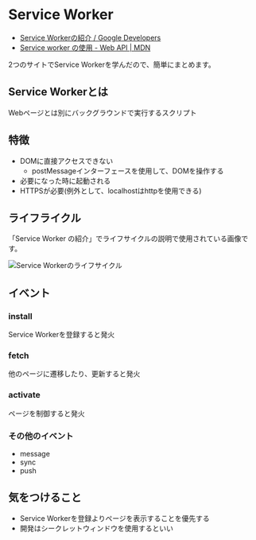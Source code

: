 # Service Worker

- [Service Workerの紹介 / Google Developers](https://developers.google.com/web/fundamentals/primers/service-workers/?hl=ja)
- [Service worker の使用 - Web API | MDN](https://developer.mozilla.org/ja/docs/Web/API/ServiceWorker_API/Using_Service_Workers)

2つのサイトでService Workerを学んだので、簡単にまとめます。

## Service Workerとは

Webページとは別にバックグラウンドで実行するスクリプト

## 特徴

- DOMに直接アクセスできない
  - postMessageインターフェースを使用して、DOMを操作する
- 必要になった時に起動される
- HTTPSが必要(例外として、localhostはhttpを使用できる)
  
## ライフライクル

「Service Worker の紹介」でライフサイクルの説明で使用されている画像です。

![Service Workerのライフサイクル](https://developers.google.com/web/fundamentals/primers/service-workers/images/sw-lifecycle.png?hl=ja)

## イベント

### install

Service Workerを登録すると発火

### fetch

他のページに遷移したり、更新すると発火

### activate

ページを制御すると発火

### その他のイベント

- message
- sync
- push

## 気をつけること

- Service Workerを登録よりページを表示することを優先する
- 開発はシークレットウィンドウを使用するといい